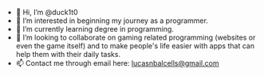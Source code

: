 - 👋 Hi, I’m @duck1t0
- 👀 I’m interested in beginning my journey as a programmer.
- 🌱 I’m currently learning degree in programming.
- 💞️ I’m looking to collaborate on gaming related programming (websites or even the game itself) and to make people's life easier with apps that can help them with their daily tasks.
- 📫 Contact me through email here: lucasnbalcells@gmail.com

<!---
duck1t0/duck1t0 is a ✨ special ✨ repository because its `README.md` (this file) appears on your GitHub profile.
You can click the Preview link to take a look at your changes.
--->
